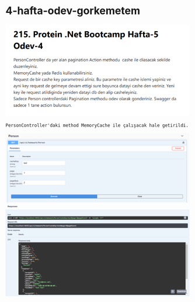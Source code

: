 # 4-hafta-odev-gorkemetem

![swagger](ScreenShots/Homework4.PNG)

    PersonController'daki method MemoryCache ile çalışacak hale getirildi.
![swagger](ScreenShots/Person.PNG)
![swagger](ScreenShots/Person2.PNG)
